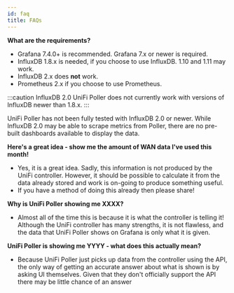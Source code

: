 ```yaml
---
id: faq
title: FAQs
---
```


**What are the requirements?**

- Grafana 7.4.0+ is recommended. Grafana 7.x or newer is required.
- InfluxDB 1.8.x is needed, if you choose to use InfluxDB. 1.10 and 1.11 may work.
- InfluxDB 2.x does **not** work.
- Prometheus 2.x if you choose to use Prometheus.

:::caution InfluxDB 2.0
UniFi Poller does not currently work with versions of InfluxDB newer than 1.8.x.
:::

UniFi Poller has not been fully tested with InfluxDB 2.0 or newer. While InfluxDB
2.0 may be able to scrape metrics from Poller, there are no pre-built dashboards
available to display the data.

**Here's a great idea - show me the amount of WAN data I've used this month!**

- Yes, it is a great idea. Sadly, this information is not produced by the UniFi controller.
  However, it should be possible to calculate it from the data already stored and work
  is on-going to produce something useful.
- If you have a method of doing this already then please share!

**Why is UniFi Poller showing me XXXX?**

- Almost all of the time this is because it is what the controller is telling it!
  Although the UniFi controller has many strengths, it is not flawless,
  and the data that UniFi Poller shows on Grafana is only what it is given.

**UniFi Poller is showing me YYYY - what does this actually mean?**

- Because UniFi Poller just picks up data from the controller using the API,
  the only way of getting an accurate answer about what is shown is by asking UI themselves.
  Given that they don't officially support the API there may be little chance of an answer
